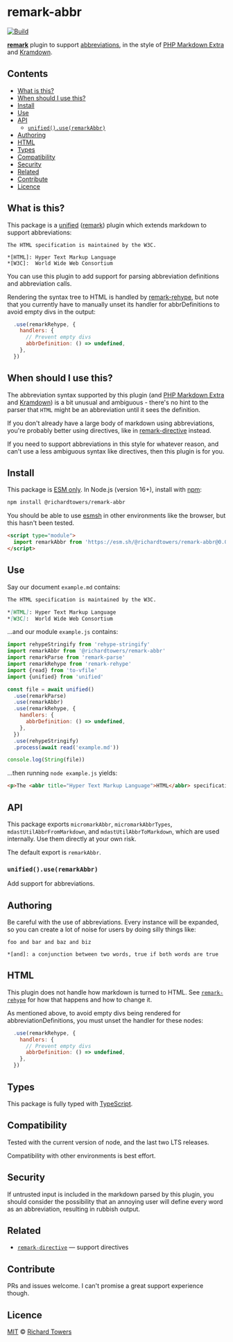 # remark-abbr

[![Build][build-badge]][build]

**[remark][]** plugin to support [abbreviations][], in the style of [PHP Markdown Extra][php-markdown-extra] and [Kramdown][kramdown].

## Contents

*   [What is this?](#what-is-this)
*   [When should I use this?](#when-should-i-use-this)
*   [Install](#install)
*   [Use](#use)
*   [API](#api)
    *   [`unified().use(remarkAbbr)`](#unifieduseremarkabbr)
*   [Authoring](#authoring)
*   [HTML](#html)
*   [Types](#types)
*   [Compatibility](#compatibility)
*   [Security](#security)
*   [Related](#related)
*   [Contribute](#contribute)
*   [Licence](#licence)

## What is this?

This package is a [unified][] ([remark][]) plugin which extends markdown to support
abbreviations:

```
The HTML specification is maintained by the W3C.

*[HTML]: Hyper Text Markup Language
*[W3C]:  World Wide Web Consortium
```

You can use this plugin to add support for parsing abbreviation definitions and
abbreviation calls.

Rendering the syntax tree to HTML is handled by [remark-rehype][], but note that you currently have to manually unset its handler for abbrDefinitions to avoid empty divs in the output:

```js
  .use(remarkRehype, {
    handlers: {
      // Prevent empty divs
      abbrDefinition: () => undefined,
    },
  })
```

## When should I use this?

The abbreviation syntax supported by this plugin (and [PHP Markdown
Extra][php-markdown-extra] and [Kramdown][kramdown]) is a bit unusual and
ambiguous - there's no hint to the parser that `HTML` might be an abbreviation
until it sees the definition.

If you don't already have a large body of markdown using abbreviations,
you're probably better using directives, like in [remark-directive][] instead.

If you need to support abbreviations in this style for whatever reason, and
can't use a less ambiguous syntax like directives, then this plugin is for you.

## Install

This package is [ESM only][esm].
In Node.js (version 16+), install with [npm][]:

```sh
npm install @richardtowers/remark-abbr
```

You should be able to use [esmsh][] in other environments like the browser,
but this hasn't been tested.

```html
<script type="module">
  import remarkAbbr from 'https://esm.sh/@richardtowers/remark-abbr@0.0.0?bundle'
</script>
```

## Use

Say our document `example.md` contains:

```markdown
The HTML specification is maintained by the W3C.

*[HTML]: Hyper Text Markup Language
*[W3C]:  World Wide Web Consortium
```

…and our module `example.js` contains:

```js
import rehypeStringify from 'rehype-stringify'
import remarkAbbr from '@richardtowers/remark-abbr'
import remarkParse from 'remark-parse'
import remarkRehype from 'remark-rehype'
import {read} from 'to-vfile'
import {unified} from 'unified'

const file = await unified()
  .use(remarkParse)
  .use(remarkAbbr)
  .use(remarkRehype, {
    handlers: {
      abbrDefinition: () => undefined,
    },
  })
  .use(rehypeStringify)
  .process(await read('example.md'))

console.log(String(file))
```

…then running `node example.js` yields:

```html
<p>The <abbr title="Hyper Text Markup Language">HTML</abbr> specification is maintained by the <abbr title="World Wide Web Consortium">W3C</abbr>.</p>
```

## API

This package exports `micromarkAbbr`, `micromarkAbbrTypes`,
`mdastUtilAbbrFromMarkdown`, and `mdastUtilAbbrToMarkdown`, which are used
internally. Use them directly at your own risk.

The default export is `remarkAbbr`.

### `unified().use(remarkAbbr)`

Add support for abbreviations.

## Authoring

Be careful with the use of abbreviations. Every instance will be expanded,
so you can create a lot of noise for users by doing silly things like:

```
foo and bar and baz and biz

*[and]: a conjunction between two words, true if both words are true
```

## HTML

This plugin does not handle how markdown is turned to HTML.
See [`remark-rehype`][remark-rehype] for how that happens and how to change it.

As mentioned above, to avoid empty divs being rendered for abbreviationDefinitions, you must unset the handler for these nodes:

```js
  .use(remarkRehype, {
    handlers: {
      // Prevent empty divs
      abbrDefinition: () => undefined,
    },
  })
```

## Types

This package is fully typed with [TypeScript][].

## Compatibility

Tested with the current version of node, and the last two LTS releases.

Compatibility with other environments is best effort.

## Security

If untrusted input is included in the markdown parsed by this plugin, you should
consider the possibility that an annoying user will define every word as an
abbreviation, resulting in rubbish output.

## Related

*   [`remark-directive`](https://github.com/remarkjs/remark-directive)
    — support directives

## Contribute

PRs and issues welcome. I can't promise a great support experience though.

## Licence

[MIT][licence] © [Richard Towers][author]

<!-- Definitions -->

[build-badge]: https://github.com/richardtowers/remark-abbr/workflows/main/badge.svg

[build]: https://github.com/richardtowers/remark-abbr/actions

[abbreviations]: https://michelf.ca/projects/php-markdown/extra/#abbr

[php-markdown-extra]: https://michelf.ca/projects/php-markdown/extra/

[kramdown]: https://kramdown.gettalong.org/

[remark-directive]: https://github.com/remarkjs/remark-directive

[npm]: https://docs.npmjs.com/cli/install

[esm]: https://gist.github.com/sindresorhus/a39789f98801d908bbc7ff3ecc99d99c

[esmsh]: https://esm.sh

[licence]: LICENCE

[author]: https://richard-towers.com

[hast]: https://github.com/syntax-tree/hast

[mdast-util-from-markdown]: https://github.com/syntax-tree/mdast-util-from-markdown

[micromark]: https://github.com/micromark/micromark

[rehype]: https://github.com/rehypejs/rehype

[remark]: https://github.com/remarkjs/remark

[remark-rehype]: https://github.com/remarkjs/remark-rehype

[typescript]: https://www.typescriptlang.org

[unified]: https://github.com/unifiedjs/unified

[api-options]: #options
